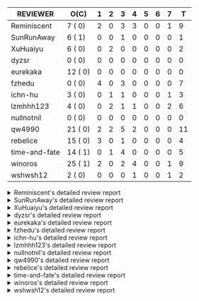 |   REVIEWER    |  O(C)   | 1 | 2 | 3 | 4 | 5 | 6 | 7 | T  |
|---------------|---------|---|---|---|---|---|---|---|----|
| Reminiscent   |  7 ( 0) | 2 | 0 | 3 | 3 | 0 | 0 | 1 |  9 |
| SunRunAway    |  6 ( 1) | 0 | 0 | 1 | 0 | 0 | 0 | 0 |  1 |
| XuHuaiyu      |  6 ( 0) | 0 | 2 | 0 | 0 | 0 | 0 | 0 |  2 |
| dyzsr         |  0 ( 0) | 0 | 0 | 0 | 0 | 0 | 0 | 0 |  0 |
| eurekaka      | 12 ( 0) | 0 | 0 | 0 | 0 | 0 | 0 | 0 |  0 |
| fzhedu        |  0 ( 0) | 4 | 0 | 3 | 0 | 0 | 0 | 0 |  7 |
| ichn-hu       |  3 ( 0) | 0 | 1 | 1 | 0 | 0 | 0 | 1 |  3 |
| lzmhhh123     |  4 ( 0) | 0 | 2 | 1 | 1 | 0 | 0 | 2 |  6 |
| nullnotnil    |  0 ( 0) | 0 | 0 | 0 | 0 | 0 | 0 | 0 |  0 |
| qw4990        | 21 ( 0) | 2 | 2 | 5 | 2 | 0 | 0 | 0 | 11 |
| rebelice      | 15 ( 0) | 3 | 0 | 1 | 0 | 0 | 0 | 0 |  4 |
| time-and-fate | 14 ( 1) | 0 | 1 | 4 | 0 | 0 | 0 | 0 |  5 |
| winoros       | 25 ( 1) | 2 | 0 | 2 | 4 | 0 | 0 | 1 |  9 |
| wshwsh12      |  2 ( 0) | 0 | 0 | 0 | 1 | 0 | 0 | 1 |  2 |


<details> 
  <summary>Reminiscent's detailed review report</summary> 

## To Be Reviewed

|    REPO    |                                                                          PR                                                                           | C | LASTED |
|------------|-------------------------------------------------------------------------------------------------------------------------------------------------------|---|--------|
| tidb/25583 | [bindinfo: fix SPM doesn't work for CTE](https://github.com/pingcap/tidb/pull/25583)                                                                  |   | 32d15h |
| tidb/26261 | [util/ranger: fix wrong range calculation of prefix index when appending ranges to point ranges (#26066)](https://github.com/pingcap/tidb/pull/26261) |   | 7d21h  |
| tidb/26460 | [planner: fix the unstable unit test `TestAnalyzeIncremental`](https://github.com/pingcap/tidb/pull/26460)                                            |   | 19h    |
| tidb/26468 | [planner: try to fix the unstable test `TestAnalyzeIncremental`](https://github.com/pingcap/tidb/pull/26468)                                          |   | 17h    |
| tidb/26474 | [planner: fix the unstable unit test TestTableFromMeta (#26463)](https://github.com/pingcap/tidb/pull/26474)                                          |   | 16h    |
| tidb/26475 | [planner: fix the unstable unit test TestTableFromMeta (#26463)](https://github.com/pingcap/tidb/pull/26475)                                          |   | 16h    |
| tidb/26476 | [planner: fix the unstable unit test TestTableFromMeta (#26463)](https://github.com/pingcap/tidb/pull/26476)                                          |   | 16h    |


## Reviewed in Last 7 Days

|    REPO    |                                                            PR                                                             | C | D |   R    |
|------------|---------------------------------------------------------------------------------------------------------------------------|---|---|--------|
| tidb/26445 | [planner: update the correlation adjustment rule of Limit/TopN for TableScan](https://github.com/pingcap/tidb/pull/26445) |   | 1 | 1d0h   |
| tidb/26481 | [planner: fix the unstable test TestOrderedResultModeOnOtherOperators](https://github.com/pingcap/tidb/pull/26481)        |   | 1 | 0h     |
| tidb/26368 | [planner: unify the terms NDV and cardinality in the optimizer (#26345)](https://github.com/pingcap/tidb/pull/26368)      |   | 3 | 0h     |
| tidb/26365 | [planner: unify the terms NDV and cardinality in the optimizer (#26345)](https://github.com/pingcap/tidb/pull/26365)      |   | 3 | 2h     |
| tidb/26364 | [planner: unify the terms NDV and cardinality in the optimizer (#26345)](https://github.com/pingcap/tidb/pull/26364)      |   | 3 | 2h     |
| tidb/26345 | [planner: unify the terms NDV and cardinality in the optimizer](https://github.com/pingcap/tidb/pull/26345)               |   | 4 | 0h     |
| tidb/26294 | [*: support user defined filters for baseline capture](https://github.com/pingcap/tidb/pull/26294)                        |   | 4 | 3d1h   |
| tidb/26141 | [planner: directly use sql bind to generate query plan](https://github.com/pingcap/tidb/pull/26141)                       |   | 4 | 6d23h  |
| tidb/25769 | [planner: add some comment for checkOnlyFullGroupBy](https://github.com/pingcap/tidb/pull/25769)                          |   | 7 | 20d16h |


</details> 


<details> 
  <summary>SunRunAway's detailed review report</summary> 

## To Be Reviewed

|    REPO    |                                                       PR                                                       | C | LASTED  |
|------------|----------------------------------------------------------------------------------------------------------------|---|---------|
| tidb/19178 | [executor: Refactor probe channel](https://github.com/pingcap/tidb/pull/19178)                                 |   | 343d16h |
| tidb/19807 | [executor: parallel evaluation for hash aggregate distinct](https://github.com/pingcap/tidb/pull/19807)        |   | 321d10h |
| tidb/19900 | [executor: enable inline projection for sort&topN](https://github.com/pingcap/tidb/pull/19900)                 | Y | 316d18h |
| tidb/21834 | [planner: enhanced index range calculation plan](https://github.com/pingcap/tidb/pull/21834)                   |   | 218d18h |
| tidb/21956 | [planner/preprocessor: disallow into-outfile clause in some place](https://github.com/pingcap/tidb/pull/21956) |   | 211d23h |
| tidb/25385 | [executor: global kill 32bits (local connID part)](https://github.com/pingcap/tidb/pull/25385)                 |   | 39d10h  |


## Reviewed in Last 7 Days

|    REPO    |                                                  PR                                                   | C | D |   R    |
|------------|-------------------------------------------------------------------------------------------------------|---|---|--------|
| tidb/26096 | [executor , store: fix golangci-lint error when make dev](https://github.com/pingcap/tidb/pull/26096) |   | 3 | 10d10h |


</details> 


<details> 
  <summary>XuHuaiyu's detailed review report</summary> 

## To Be Reviewed

|     REPO     |                                                          PR                                                          | C | LASTED  |
|--------------|----------------------------------------------------------------------------------------------------------------------|---|---------|
| docs-cn/5561 | [Add sql optimization-related docs to toc](https://github.com/pingcap/docs-cn/pull/5561)                             |   | 150d15h |
| tidb/21401   | [expression: incompatibility with MySQL for ADDTIME()](https://github.com/pingcap/tidb/pull/21401)                   |   | 234d11h |
| docs-cn/6716 | [sysvar: add doc for tidb-restricted-read-only](https://github.com/pingcap/docs-cn/pull/6716)                        |   | 18h     |
| tidb/26364   | [planner: unify the terms NDV and cardinality in the optimizer (#26345)](https://github.com/pingcap/tidb/pull/26364) |   | 2d22h   |
| tidb/26480   | [store/copr: support retry for mpp query (#26462)](https://github.com/pingcap/tidb/pull/26480)                       |   | 15h     |
| tidb/26488   | [util/set: migrate test-infra to testify](https://github.com/pingcap/tidb/pull/26488)                                |   | 11h     |


## Reviewed in Last 7 Days

|    REPO     |                                                          PR                                                          | C | D |  R  |
|-------------|----------------------------------------------------------------------------------------------------------------------|---|---|-----|
| tidb/26380  | [executor: fix table id to partition id mapping in select lock executor](https://github.com/pingcap/tidb/pull/26380) |   | 2 | 23h |
| parser/1283 | [parser: support Oracle translate function](https://github.com/pingcap/parser/pull/1283)                             |   | 2 | 0h  |


</details> 


<details> 
  <summary>dyzsr's detailed review report</summary> 

## To Be Reviewed

| REPO | PR | C | LASTED |
|------|----|---|--------|


## Reviewed in Last 7 Days

| REPO | PR | C | D | R |
|------|----|---|---|---|


</details> 


<details> 
  <summary>eurekaka's detailed review report</summary> 

## To Be Reviewed

|    REPO    |                                                                 PR                                                                  | C | LASTED  |
|------------|-------------------------------------------------------------------------------------------------------------------------------------|---|---------|
| tidb/23316 | [planner: Fix rebuild range for prepared plan](https://github.com/pingcap/tidb/pull/23316)                                          |   | 129d17h |
| tidb/23373 | [executor: fix get var expr when session var is hex literal (#23241)](https://github.com/pingcap/tidb/pull/23373)                   |   | 127d19h |
| tidb/23760 | [collation: fix tidb panic when compare string with collation](https://github.com/pingcap/tidb/pull/23760)                          |   | 113d13h |
| tidb/24061 | [statistics: fix some potential panic in statistics (#23988)](https://github.com/pingcap/tidb/pull/24061)                           |   | 98d13h  |
| tidb/24556 | [planner: add MergeAdjacentWindow rule for cascades](https://github.com/pingcap/tidb/pull/24556)                                    |   | 72d10h  |
| tidb/25845 | [planner,executor: fix 'select ...(join on partition table) for update' panic (#21148)](https://github.com/pingcap/tidb/pull/25845) |   | 22d19h  |
| tidb/26015 | [planner: logically delete the bindinfo when create the new binding](https://github.com/pingcap/tidb/pull/26015)                    |   | 15d17h  |
| tidb/26139 | [planner,  bindinfo: support show global bindings order by update_time](https://github.com/pingcap/tidb/pull/26139)                 |   | 10d17h  |
| tidb/26333 | [planner: ban baseline evolution feature](https://github.com/pingcap/tidb/pull/26333)                                               |   | 3d19h   |
| tidb/26340 | [bindinfo: add status vars for 'last_plan_binding_update_time'](https://github.com/pingcap/tidb/pull/26340)                         |   | 3d19h   |
| tidb/26403 | [planner: add binding info for explain stmt](https://github.com/pingcap/tidb/pull/26403)                                            |   | 1d23h   |
| tidb/26445 | [planner: update the correlation adjustment rule of Limit/TopN for TableScan](https://github.com/pingcap/tidb/pull/26445)           |   | 1d13h   |


## Reviewed in Last 7 Days

| REPO | PR | C | D | R |
|------|----|---|---|---|


</details> 


<details> 
  <summary>fzhedu's detailed review report</summary> 

## To Be Reviewed

| REPO | PR | C | LASTED |
|------|----|---|--------|


## Reviewed in Last 7 Days

|    REPO    |                                                              PR                                                              | C | D |   R   |
|------------|------------------------------------------------------------------------------------------------------------------------------|---|---|-------|
| tidb/26487 | [planner: report warning when mpp join can't be selected whether it is MPPTask.](https://github.com/pingcap/tidb/pull/26487) |   | 1 | 0h    |
| tidb/26483 | [store/copr: support retry for mpp query (#26462)](https://github.com/pingcap/tidb/pull/26483)                               |   | 1 | 0h    |
| tidb/26480 | [store/copr: support retry for mpp query (#26462)](https://github.com/pingcap/tidb/pull/26480)                               |   | 1 | 1h    |
| tidb/26462 | [store/copr: support retry for mpp query](https://github.com/pingcap/tidb/pull/26462)                                        |   | 1 | 2h    |
| tidb/25741 | [planner: enforce projection push down (#25450)](https://github.com/pingcap/tidb/pull/25741)                                 |   | 3 | 26d3h |
| tidb/26382 | [planner: cherry-pick enforce-mpp to v5.0](https://github.com/pingcap/tidb/pull/26382)                                       |   | 3 | 1h    |
| tidb/26356 | [[store/copr]: check the tiflash availabilities before launching mpp queries.](https://github.com/pingcap/tidb/pull/26356)   |   | 3 | 17h   |


</details> 


<details> 
  <summary>ichn-hu's detailed review report</summary> 

## To Be Reviewed

|    REPO    |                                                           PR                                                           | C | LASTED  |
|------------|------------------------------------------------------------------------------------------------------------------------|---|---------|
| tidb/20903 | [planner: fix confused and unnecessary double-projection in plans.](https://github.com/pingcap/tidb/pull/20903)        |   | 258d17h |
| tidb/22631 | [executor: refine window processor](https://github.com/pingcap/tidb/pull/22631)                                        |   | 172d23h |
| tidb/26000 | [expression: fix incompatible last_day func behavior in sql mode (#25953)](https://github.com/pingcap/tidb/pull/26000) |   | 16d15h  |


## Reviewed in Last 7 Days

|    REPO    |                                                                  PR                                                                  | C | D |   R    |
|------------|--------------------------------------------------------------------------------------------------------------------------------------|---|---|--------|
| tidb/26443 | [Revert: "*: keep the precision of intermediate decimal result as accurate as possible"](https://github.com/pingcap/tidb/pull/26443) |   | 2 | 0h     |
| tidb/26372 | [*: keep the precision of intermediate decimal result as accurate as possible](https://github.com/pingcap/tidb/pull/26372)           |   | 3 | 4h     |
| tidb/25977 | [docs: add region label configuration to the placement rules in SQL RFC](https://github.com/pingcap/tidb/pull/25977)                 |   | 7 | 10d12h |


</details> 


<details> 
  <summary>lzmhhh123's detailed review report</summary> 

## To Be Reviewed

|    REPO    |                                                              PR                                                              | C | LASTED  |
|------------|------------------------------------------------------------------------------------------------------------------------------|---|---------|
| tidb/22631 | [executor: refine window processor](https://github.com/pingcap/tidb/pull/22631)                                              |   | 172d23h |
| tidb/26005 | [expression: fix cast string like '.1a1' to decimal has no warnings information](https://github.com/pingcap/tidb/pull/26005) |   | 16d13h  |
| tidb/26343 | [metrics: fix copr-cache metrics (#26339)](https://github.com/pingcap/tidb/pull/26343)                                       |   | 3d17h   |
| tidb/26455 | [util: fix range building for binary literal (#23699)](https://github.com/pingcap/tidb/pull/26455)                           |   | 20h     |


## Reviewed in Last 7 Days

|     REPO     |                                                           PR                                                           | C | D |   R   |
|--------------|------------------------------------------------------------------------------------------------------------------------|---|---|-------|
| docs-cn/6698 | [releases: add tidb 4.0.14 release notes](https://github.com/pingcap/docs-cn/pull/6698)                                |   | 2 | 2d2h  |
| docs/5996    | [releases: add tidb 4.0.14 release notes](https://github.com/pingcap/docs/pull/5996)                                   |   | 2 | 2d0h  |
| tidb/26342   | [metrics: fix copr-cache metrics (#26339)](https://github.com/pingcap/tidb/pull/26342)                                 |   | 3 | 20h   |
| tidb/26339   | [metrics: fix copr-cache metrics](https://github.com/pingcap/tidb/pull/26339)                                          |   | 4 | 1h    |
| tidb/26148   | [executor: fix a bug that cte.iterOutTbl did not close correctly (#26129)](https://github.com/pingcap/tidb/pull/26148) |   | 7 | 3d19h |
| tidb/25988   | [executor: fix hash join between datetime and timestamp (#25915)](https://github.com/pingcap/tidb/pull/25988)          |   | 7 | 9d21h |


</details> 


<details> 
  <summary>nullnotnil's detailed review report</summary> 

## To Be Reviewed

| REPO | PR | C | LASTED |
|------|----|---|--------|


## Reviewed in Last 7 Days

| REPO | PR | C | D | R |
|------|----|---|---|---|


</details> 


<details> 
  <summary>qw4990's detailed review report</summary> 

## To Be Reviewed

|     REPO     |                                                                                       PR                                                                                        | C | LASTED  |
|--------------|---------------------------------------------------------------------------------------------------------------------------------------------------------------------------------|---|---------|
| docs-cn/5561 | [Add sql optimization-related docs to toc](https://github.com/pingcap/docs-cn/pull/5561)                                                                                        |   | 150d15h |
| docs/5498    | [partitioning: Corrected partition management](https://github.com/pingcap/docs/pull/5498)                                                                                       |   | 87d19h  |
| tidb/21018   | [planner: don't push down null sensitive join conditions (#19620)](https://github.com/pingcap/tidb/pull/21018)                                                                  |   | 252d17h |
| docs/5997    | [update docs related to partition table dynamic mode](https://github.com/pingcap/docs/pull/5997)                                                                                |   | 3d23h   |
| tidb/23590   | [planner, table: optimize the list partition pruner for range query](https://github.com/pingcap/tidb/pull/23590)                                                                |   | 118d16h |
| tidb/24663   | [planner: include schema name when checking duplicate table aliases](https://github.com/pingcap/tidb/pull/24663)                                                                |   | 69d17h  |
| tidb/24994   | [planner: don't extract hash keys from index join's OtherConds if inl_merge_join hint exists](https://github.com/pingcap/tidb/pull/24994)                                       |   | 52d17h  |
| tidb/25693   | [planner: fix index-out-of-range error when checking only_full_group_by and make sure limit outputs no more columns than its child](https://github.com/pingcap/tidb/pull/25693) |   | 29d22h  |
| tidb/25715   | [planner: fix row count estimation for partially pushed down selections](https://github.com/pingcap/tidb/pull/25715)                                                            |   | 29d16h  |
| tidb/25806   | [planner: check filter condition in func convertToPartialTableScan (#25294)](https://github.com/pingcap/tidb/pull/25806)                                                        |   | 24d15h  |
| tidb/25845   | [planner,executor: fix 'select ...(join on partition table) for update' panic (#21148)](https://github.com/pingcap/tidb/pull/25845)                                             |   | 22d19h  |
| tidb/25870   | [executor: skip all test cases related to TiFlash+Partition since they are too slow (#25866)](https://github.com/pingcap/tidb/pull/25870)                                       |   | 21d15h  |
| tidb/26141   | [planner: directly use sql bind to generate query plan](https://github.com/pingcap/tidb/pull/26141)                                                                             |   | 10d17h  |
| tidb/26206   | [bindinfo: garbage collect deleted bind records](https://github.com/pingcap/tidb/pull/26206)                                                                                    |   | 9d16h   |
| tidb/26261   | [util/ranger: fix wrong range calculation of prefix index when appending ranges to point ranges (#26066)](https://github.com/pingcap/tidb/pull/26261)                           |   | 7d21h   |
| tidb/26294   | [*: support user defined filters for baseline capture](https://github.com/pingcap/tidb/pull/26294)                                                                              |   | 6d18h   |
| tidb/26304   | [planner: add heuristic rules for index selection](https://github.com/pingcap/tidb/pull/26304)                                                                                  |   | 6d16h   |
| tidb/26323   | [planner: use multi-layer projections for subquery selection (#8190)](https://github.com/pingcap/tidb/pull/26323)                                                               |   | 4d6h    |
| tidb/26369   | [expression: prevent function of castYearAsTime from pushing down to Ti… (#25975)](https://github.com/pingcap/tidb/pull/26369)                                                  |   | 2d19h   |
| tidb/26455   | [util: fix range building for binary literal (#23699)](https://github.com/pingcap/tidb/pull/26455)                                                                              |   | 20h     |
| tidb/26473   | [planner: return error when the item of ORDER BY is hidden column](https://github.com/pingcap/tidb/pull/26473)                                                                  |   | 16h     |


## Reviewed in Last 7 Days

|      REPO      |                                                                          PR                                                                           | C | D |   R    |
|----------------|-------------------------------------------------------------------------------------------------------------------------------------------------------|---|---|--------|
| tidb-test/1250 | [cherry pick #1210 to release-5.1 (#1212)](https://github.com/pingcap/tidb-test/pull/1250)                                                            |   | 1 | 0h     |
| tidb-test/1249 | [mysql_test: remove the analyze.test file](https://github.com/pingcap/tidb-test/pull/1249)                                                            |   | 1 | 0h     |
| tidb/26443     | [Revert: "*: keep the precision of intermediate decimal result as accurate as possible"](https://github.com/pingcap/tidb/pull/26443)                  |   | 2 | 0h     |
| tidb/26380     | [executor: fix table id to partition id mapping in select lock executor](https://github.com/pingcap/tidb/pull/26380)                                  |   | 2 | 22h    |
| tidb/26372     | [*: keep the precision of intermediate decimal result as accurate as possible](https://github.com/pingcap/tidb/pull/26372)                            |   | 3 | 4h     |
| tidb/26373     | [planner/core: fix a panic when select for update on join partition table with normal table](https://github.com/pingcap/tidb/pull/26373)              |   | 3 | 0h     |
| tidb/25991     | [executor: fix hash join between datetime and timestamp (#25915)](https://github.com/pingcap/tidb/pull/25991)                                         |   | 3 | 14d0h  |
| tidb/26271     | [planner: improve skyline pruning](https://github.com/pingcap/tidb/pull/26271)                                                                        |   | 3 | 4d19h  |
| tidb/25861     | [planner/core: thoroughly push down count-distinct agg in the MPP mode. (#25662)](https://github.com/pingcap/tidb/pull/25861)                         |   | 3 | 18d19h |
| tidb/26262     | [util/ranger: fix wrong range calculation of prefix index when appending ranges to point ranges (#26066)](https://github.com/pingcap/tidb/pull/26262) |   | 4 | 4d4h   |
| tidb/24382     | [statistics: trigger auto-analyze based on histogram row count](https://github.com/pingcap/tidb/pull/24382)                                           |   | 4 | 80d21h |


</details> 


<details> 
  <summary>rebelice's detailed review report</summary> 

## To Be Reviewed

|     REPO     |                                                                    PR                                                                     | C | LASTED  |
|--------------|-------------------------------------------------------------------------------------------------------------------------------------------|---|---------|
| docs/5185    | [sql-statements, information-schema: add `END_TIME` field for table `ANALYZE_STATUS`](https://github.com/pingcap/docs/pull/5185)          |   | 112d17h |
| docs-cn/5916 | [sql-statements, information-schema: add `END_TIME` field for table `ANALYZE_STATUS`](https://github.com/pingcap/docs-cn/pull/5916)       |   | 112d17h |
| tidb/24033   | [statistics: fix some unstable tests in global stats (#23502)](https://github.com/pingcap/tidb/pull/24033)                                |   | 99d9h   |
| tidb/24306   | [util/ranger: fix func name typo](https://github.com/pingcap/tidb/pull/24306)                                                             |   | 86d22h  |
| tidb/24374   | [planner: filter conflict read_from_storage hints (#24313)](https://github.com/pingcap/tidb/pull/24374)                                   |   | 84d19h  |
| tidb/24669   | [planner: fix "order by + num " can use a column not in select fields](https://github.com/pingcap/tidb/pull/24669)                        |   | 69d16h  |
| tidb/25214   | [planner: don't push down topn to nil table plan side](https://github.com/pingcap/tidb/pull/25214)                                        |   | 45d16h  |
| tidb/25870   | [executor: skip all test cases related to TiFlash+Partition since they are too slow (#25866)](https://github.com/pingcap/tidb/pull/25870) |   | 21d15h  |
| tidb/26075   | [planner: avoid alloc for paramMarker in buildValuesListOfInsert (#25996)](https://github.com/pingcap/tidb/pull/26075)                    |   | 13d23h  |
| tidb/26364   | [planner: unify the terms NDV and cardinality in the optimizer (#26345)](https://github.com/pingcap/tidb/pull/26364)                      |   | 2d22h   |
| tidb/26365   | [planner: unify the terms NDV and cardinality in the optimizer (#26345)](https://github.com/pingcap/tidb/pull/26365)                      |   | 2d22h   |
| tidb/26468   | [planner: try to fix the unstable test `TestAnalyzeIncremental`](https://github.com/pingcap/tidb/pull/26468)                              |   | 17h     |
| tidb/26474   | [planner: fix the unstable unit test TestTableFromMeta (#26463)](https://github.com/pingcap/tidb/pull/26474)                              |   | 16h     |
| tidb/26475   | [planner: fix the unstable unit test TestTableFromMeta (#26463)](https://github.com/pingcap/tidb/pull/26475)                              |   | 16h     |
| tidb/26476   | [planner: fix the unstable unit test TestTableFromMeta (#26463)](https://github.com/pingcap/tidb/pull/26476)                              |   | 16h     |


## Reviewed in Last 7 Days

|    REPO    |                                                              PR                                                               | C | D |   R    |
|------------|-------------------------------------------------------------------------------------------------------------------------------|---|---|--------|
| tidb/26481 | [planner: fix the unstable test TestOrderedResultModeOnOtherOperators](https://github.com/pingcap/tidb/pull/26481)            |   | 1 | 0h     |
| tidb/26460 | [planner: fix the unstable unit test `TestAnalyzeIncremental`](https://github.com/pingcap/tidb/pull/26460)                    |   | 1 | 1h     |
| tidb/26463 | [planner: fix the unstable unit test TestTableFromMeta](https://github.com/pingcap/tidb/pull/26463)                           |   | 1 | 0h     |
| tidb/25861 | [planner/core: thoroughly push down count-distinct agg in the MPP mode. (#25662)](https://github.com/pingcap/tidb/pull/25861) |   | 3 | 18d19h |


</details> 


<details> 
  <summary>time-and-fate's detailed review report</summary> 

## To Be Reviewed

|    REPO    |                                                                      PR                                                                       | C | LASTED  |
|------------|-----------------------------------------------------------------------------------------------------------------------------------------------|---|---------|
| tidb/22416 | [core: fix subQuery at projection in only_full_group](https://github.com/pingcap/tidb/pull/22416)                                             | Y | 187d11h |
| tidb/24374 | [planner: filter conflict read_from_storage hints (#24313)](https://github.com/pingcap/tidb/pull/24374)                                       |   | 84d19h  |
| tidb/24382 | [statistics: trigger auto-analyze based on histogram row count](https://github.com/pingcap/tidb/pull/24382)                                   |   | 84d15h  |
| tidb/24539 | [statistics: dump FMSketch to KV only for partition table with dynamic prune mode (#24453)](https://github.com/pingcap/tidb/pull/24539)       |   | 72d21h  |
| tidb/24994 | [planner: don't extract hash keys from index join's OtherConds if inl_merge_join hint exists](https://github.com/pingcap/tidb/pull/24994)     |   | 52d17h  |
| tidb/25390 | [planner/core: fix `isTableAliasDuplicate`, use `schema.name` as key when table has a alias name](https://github.com/pingcap/tidb/pull/25390) |   | 38d19h  |
| tidb/26076 | [planner: avoid alloc for paramMarker in buildValuesListOfInsert (#25996)](https://github.com/pingcap/tidb/pull/26076)                        |   | 13d23h  |
| tidb/26272 | [planner: add warnings about joins when tidb_enforce_mpp is enabled. (#26246)](https://github.com/pingcap/tidb/pull/26272)                    |   | 7d17h   |
| tidb/26304 | [planner: add heuristic rules for index selection](https://github.com/pingcap/tidb/pull/26304)                                                |   | 6d16h   |
| tidb/26445 | [planner: update the correlation adjustment rule of Limit/TopN for TableScan](https://github.com/pingcap/tidb/pull/26445)                     |   | 1d13h   |
| tidb/26460 | [planner: fix the unstable unit test `TestAnalyzeIncremental`](https://github.com/pingcap/tidb/pull/26460)                                    |   | 19h     |
| tidb/26474 | [planner: fix the unstable unit test TestTableFromMeta (#26463)](https://github.com/pingcap/tidb/pull/26474)                                  |   | 16h     |
| tidb/26475 | [planner: fix the unstable unit test TestTableFromMeta (#26463)](https://github.com/pingcap/tidb/pull/26475)                                  |   | 16h     |
| tidb/26476 | [planner: fix the unstable unit test TestTableFromMeta (#26463)](https://github.com/pingcap/tidb/pull/26476)                                  |   | 16h     |


## Reviewed in Last 7 Days

|    REPO    |                                                          PR                                                          | C | D |  R   |
|------------|----------------------------------------------------------------------------------------------------------------------|---|---|------|
| tidb/26271 | [planner: improve skyline pruning](https://github.com/pingcap/tidb/pull/26271)                                       |   | 2 | 6d2h |
| tidb/26368 | [planner: unify the terms NDV and cardinality in the optimizer (#26345)](https://github.com/pingcap/tidb/pull/26368) |   | 3 | 0h   |
| tidb/26365 | [planner: unify the terms NDV and cardinality in the optimizer (#26345)](https://github.com/pingcap/tidb/pull/26365) |   | 3 | 3h   |
| tidb/26364 | [planner: unify the terms NDV and cardinality in the optimizer (#26345)](https://github.com/pingcap/tidb/pull/26364) |   | 3 | 3h   |
| tidb/26345 | [planner: unify the terms NDV and cardinality in the optimizer](https://github.com/pingcap/tidb/pull/26345)          |   | 3 | 18h  |


</details> 


<details> 
  <summary>winoros's detailed review report</summary> 

## To Be Reviewed

|     REPO     |                                                                          PR                                                                           | C | LASTED  |
|--------------|-------------------------------------------------------------------------------------------------------------------------------------------------------|---|---------|
| docs-cn/5916 | [sql-statements, information-schema: add `END_TIME` field for table `ANALYZE_STATUS`](https://github.com/pingcap/docs-cn/pull/5916)                   |   | 112d17h |
| tidb/20903   | [planner: fix confused and unnecessary double-projection in plans.](https://github.com/pingcap/tidb/pull/20903)                                       |   | 258d17h |
| docs/5783    | [migration: Add information about Vitess to TiDB migration](https://github.com/pingcap/docs/pull/5783)                                                |   | 38d5h   |
| tidb/21018   | [planner: don't push down null sensitive join conditions (#19620)](https://github.com/pingcap/tidb/pull/21018)                                        |   | 252d17h |
| tidb/22416   | [core: fix subQuery at projection in only_full_group](https://github.com/pingcap/tidb/pull/22416)                                                     | Y | 187d11h |
| tidb/22478   | [planner, executor: fix query partition table with global unique index get wrong result](https://github.com/pingcap/tidb/pull/22478)                  |   | 182d13h |
| tidb/23373   | [executor: fix get var expr when session var is hex literal (#23241)](https://github.com/pingcap/tidb/pull/23373)                                     |   | 127d19h |
| tidb/24138   | [planner: Add Equivalence Rules to Transform BinaryOptSubquery to ExistsSubquery](https://github.com/pingcap/tidb/pull/24138)                         |   | 94d12h  |
| tidb/24663   | [planner: include schema name when checking duplicate table aliases](https://github.com/pingcap/tidb/pull/24663)                                      |   | 69d17h  |
| tidb/25870   | [executor: skip all test cases related to TiFlash+Partition since they are too slow (#25866)](https://github.com/pingcap/tidb/pull/25870)             |   | 21d15h  |
| tidb/26075   | [planner: avoid alloc for paramMarker in buildValuesListOfInsert (#25996)](https://github.com/pingcap/tidb/pull/26075)                                |   | 13d23h  |
| tidb/26076   | [planner: avoid alloc for paramMarker in buildValuesListOfInsert (#25996)](https://github.com/pingcap/tidb/pull/26076)                                |   | 13d23h  |
| tidb/26134   | [planner: rename stable-result-mode to ordered-result-mode (#26093)](https://github.com/pingcap/tidb/pull/26134)                                      |   | 10d18h  |
| tidb/26141   | [planner: directly use sql bind to generate query plan](https://github.com/pingcap/tidb/pull/26141)                                                   |   | 10d17h  |
| tidb/26206   | [bindinfo: garbage collect deleted bind records](https://github.com/pingcap/tidb/pull/26206)                                                          |   | 9d16h   |
| tidb/26261   | [util/ranger: fix wrong range calculation of prefix index when appending ranges to point ranges (#26066)](https://github.com/pingcap/tidb/pull/26261) |   | 7d21h   |
| tidb/26271   | [planner: improve skyline pruning](https://github.com/pingcap/tidb/pull/26271)                                                                        |   | 7d18h   |
| tidb/26294   | [*: support user defined filters for baseline capture](https://github.com/pingcap/tidb/pull/26294)                                                    |   | 6d18h   |
| tidb/26304   | [planner: add heuristic rules for index selection](https://github.com/pingcap/tidb/pull/26304)                                                        |   | 6d16h   |
| tidb/26323   | [planner: use multi-layer projections for subquery selection (#8190)](https://github.com/pingcap/tidb/pull/26323)                                     |   | 4d6h    |
| tidb/26455   | [util: fix range building for binary literal (#23699)](https://github.com/pingcap/tidb/pull/26455)                                                    |   | 20h     |
| tidb/26473   | [planner: return error when the item of ORDER BY is hidden column](https://github.com/pingcap/tidb/pull/26473)                                        |   | 16h     |
| tidb/26474   | [planner: fix the unstable unit test TestTableFromMeta (#26463)](https://github.com/pingcap/tidb/pull/26474)                                          |   | 16h     |
| tidb/26475   | [planner: fix the unstable unit test TestTableFromMeta (#26463)](https://github.com/pingcap/tidb/pull/26475)                                          |   | 16h     |
| tidb/26476   | [planner: fix the unstable unit test TestTableFromMeta (#26463)](https://github.com/pingcap/tidb/pull/26476)                                          |   | 16h     |


## Reviewed in Last 7 Days

|      REPO      |                                                                          PR                                                                           | C | D |   R    |
|----------------|-------------------------------------------------------------------------------------------------------------------------------------------------------|---|---|--------|
| tidb/26463     | [planner: fix the unstable unit test TestTableFromMeta](https://github.com/pingcap/tidb/pull/26463)                                                   |   | 1 | 2h     |
| tidb/26471     | [planner: fix the risk of integer overflow when locating partitions (#25599)](https://github.com/pingcap/tidb/pull/26471)                             |   | 1 | 0h     |
| tidb/26372     | [*: keep the precision of intermediate decimal result as accurate as possible](https://github.com/pingcap/tidb/pull/26372)                            |   | 3 | 4h     |
| tidb/26367     | [planner: fix stat for CTETable](https://github.com/pingcap/tidb/pull/26367)                                                                          |   | 3 | 0h     |
| tidb/26354     | [expression: fix output name for hidden column](https://github.com/pingcap/tidb/pull/26354)                                                           |   | 4 | 0h     |
| tidb-test/1242 | [fix test for CTE](https://github.com/pingcap/tidb-test/pull/1242)                                                                                    |   | 4 | 6h     |
| tidb/26279     | [planner: fix stat for CTE](https://github.com/pingcap/tidb/pull/26279)                                                                               |   | 4 | 3d23h  |
| tidb/26262     | [util/ranger: fix wrong range calculation of prefix index when appending ranges to point ranges (#26066)](https://github.com/pingcap/tidb/pull/26262) |   | 4 | 4d4h   |
| tidb/25769     | [planner: add some comment for checkOnlyFullGroupBy](https://github.com/pingcap/tidb/pull/25769)                                                      |   | 7 | 20d16h |


</details> 


<details> 
  <summary>wshwsh12's detailed review report</summary> 

## To Be Reviewed

|    REPO    |                                                 PR                                                 | C | LASTED  |
|------------|----------------------------------------------------------------------------------------------------|---|---------|
| tidb/21401 | [expression: incompatibility with MySQL for ADDTIME()](https://github.com/pingcap/tidb/pull/21401) |   | 234d11h |
| tidb/21887 | [types: support %X %V %W formats for STR_TO_DATE()](https://github.com/pingcap/tidb/pull/21887)    |   | 215d11h |


## Reviewed in Last 7 Days

|    REPO    |                                                              PR                                                              | C | D |   R    |
|------------|------------------------------------------------------------------------------------------------------------------------------|---|---|--------|
| tidb/26005 | [expression: fix cast string like '.1a1' to decimal has no warnings information](https://github.com/pingcap/tidb/pull/26005) |   | 4 | 12d19h |
| docs/5988  | [Change tidb_memory_usage_alarm_ratio scope to instance](https://github.com/pingcap/docs/pull/5988)                          |   | 7 | 0h     |


</details> 

